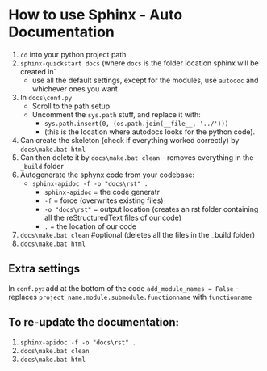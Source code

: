 # How to use Sphinx - Auto Documentation


1) `cd` into your python project path
2) `sphinx-quickstart docs` (where `docs` is the folder location sphinx will be created in`
     - use all the default settings, except for the modules, use `autodoc` and whichever ones you want
3) In `docs\conf.py` 
    - Scroll to the path setup
    - Uncomment the `sys.path` stuff, and replace it with:
        - `sys.path.insert(0, (os.path.join(__file__, '../')))`  
        - (this is the location where autodocs looks for the python code).
4) Can create the skeleton (check if everything worked correctly) by `docs\make.bat html` 
5) Can then delete it by `docs\make.bat clean` - removes everything in the `_build` folder
6) Autogenerate the sphynx code from your codebase:
    - `sphinx-apidoc -f -o "docs\rst" .`
        - `sphinx-apidoc` = the code generatr
        - `-f` = force (overwrites existing files)
        - `-o "docs\rst"` = output location (creates an rst folder containing all the reStructuredText files of our code)
        - `.` = the location of our code
7) `docs\make.bat clean` #optional (deletes all the files in the _build folder)
8) `docs\make.bat html`

## Extra settings
In `conf.py`:
add at the bottom of the code `add_module_names = False` - replaces `project_name.module.submodule.functionname` with `functionname`

## To re-update the documentation:

1) `sphinx-apidoc -f -o "docs\rst" .`
2) `docs\make.bat clean`
3) `docs\make.bat html`
